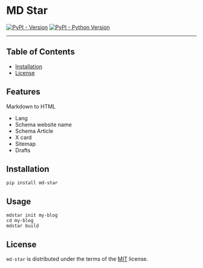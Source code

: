 # MD Star

[![PyPI - Version](https://img.shields.io/pypi/v/md-star.svg)](https://pypi.org/project/md-star)
[![PyPI - Python Version](https://img.shields.io/pypi/pyversions/md-star.svg)](https://pypi.org/project/md-star)

-----

## Table of Contents

- [Installation](#installation)
- [License](#license)

## Features

Markdown to HTML

- Lang
- Schema website name
- Schema Article
- X card
- Sitemap
- Drafts

## Installation

```console
pip install md-star
```

## Usage

```console
mdstar init my-blog
cd my-blog
mdstar build
```

## License

`md-star` is distributed under the terms of the [MIT](https://spdx.org/licenses/MIT.html) license.
